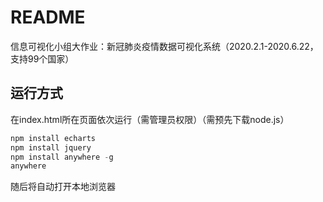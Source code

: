 # README

信息可视化小组大作业：新冠肺炎疫情数据可视化系统（2020.2.1-2020.6.22，支持99个国家）

## 运行方式

在index.html所在页面依次运行（需管理员权限）（需预先下载node.js）

```js
npm install echarts
npm install jquery
npm install anywhere -g
anywhere
```

随后将自动打开本地浏览器


